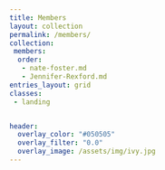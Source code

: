```yaml
---
title: Members
layout: collection
permalink: /members/
collection: 
 members:
  order:
   - nate-foster.md
   - Jennifer-Rexford.md
entries_layout: grid
classes:
 - landing


header:
  overlay_color: "#050505"
  overlay_filter: "0.0"
  overlay_image: /assets/img/ivy.jpg
---
```

